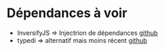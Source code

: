 # Dépendances à voir

* InversifyJS => Injectrion de dépendances [github](https://github.com/inversify/InversifyJS)
* typedi => alternatif mais moins récent [github](https://github.com/typestack/typedi)